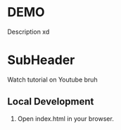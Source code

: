 # DEMO
Description xd

# SubHeader
Watch tutorial on Youtube bruh

## Local Development
1. Open index.html in your browser.